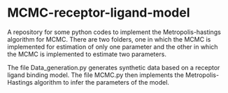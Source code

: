 # MCMC-receptor-ligand-model

A repository for some python codes to implement the Metropolis-hastings algorithm for MCMC. There are two folders, one in which the MCMC is implemented for estimation of only one parameter and the other in which the MCMC is implemented to estimate two parameters.

The file Data_generation.py generates synthetic data based on a receptor ligand binding model. The file MCMC.py then implements the Metropolis-Hastings algorithm to infer the parameters of the model.
